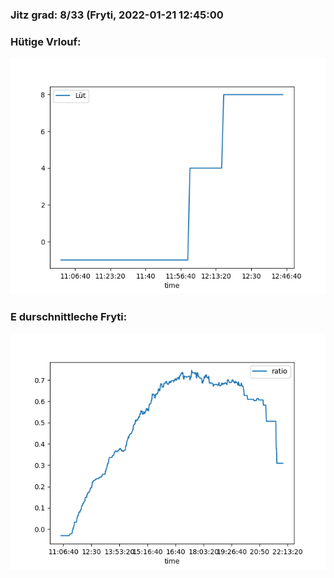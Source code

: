### Jitz grad: 8/33 (Fryti, 2022-01-21 12:45:00

### Hütige Vrlouf:
![Graph](Today.png)

### E durschnittleche Fryti:
![Graph](Fryti.png)